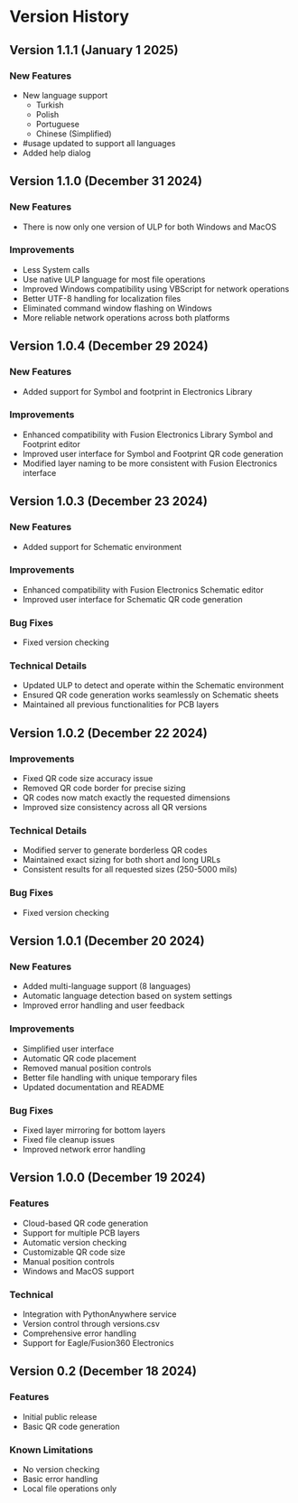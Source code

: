 # Version History

## Version 1.1.1 (January 1 2025)
### New Features
- New language support
    - Turkish
    - Polish
    - Portuguese
    - Chinese (Simplified)
- #usage updated to support all languages
- Added help dialog

## Version 1.1.0 (December 31 2024)
### New Features
- There is now only one version of ULP for both Windows and MacOS

### Improvements
- Less System calls
- Use native ULP language for most file operations
- Improved Windows compatibility using VBScript for network operations
- Better UTF-8 handling for localization files
- Eliminated command window flashing on Windows
- More reliable network operations across both platforms

## Version 1.0.4 (December 29 2024)
### New Features
- Added support for Symbol and footprint in Electronics Library

### Improvements
- Enhanced compatibility with Fusion Electronics Library Symbol and Footprint editor
- Improved user interface for Symbol and Footprint QR code generation
- Modified layer naming to be more consistent with Fusion Electronics interface

## Version 1.0.3 (December 23 2024)
### New Features
- Added support for Schematic environment

### Improvements
- Enhanced compatibility with Fusion Electronics Schematic editor
- Improved user interface for Schematic QR code generation

### Bug Fixes
- Fixed version checking

### Technical Details
- Updated ULP to detect and operate within the Schematic environment
- Ensured QR code generation works seamlessly on Schematic sheets
- Maintained all previous functionalities for PCB layers

## Version 1.0.2 (December 22 2024)
### Improvements
- Fixed QR code size accuracy issue
- Removed QR code border for precise sizing
- QR codes now match exactly the requested dimensions
- Improved size consistency across all QR versions

### Technical Details
- Modified server to generate borderless QR codes
- Maintained exact sizing for both short and long URLs
- Consistent results for all requested sizes (250-5000 mils)

### Bug Fixes
- Fixed version checking

## Version 1.0.1 (December 20 2024)
### New Features
- Added multi-language support (8 languages)
- Automatic language detection based on system settings
- Improved error handling and user feedback

### Improvements
- Simplified user interface
- Automatic QR code placement
- Removed manual position controls
- Better file handling with unique temporary files
- Updated documentation and README

### Bug Fixes
- Fixed layer mirroring for bottom layers
- Fixed file cleanup issues
- Improved network error handling

## Version 1.0.0 (December 19 2024)
### Features
- Cloud-based QR code generation
- Support for multiple PCB layers
- Automatic version checking
- Customizable QR code size
- Manual position controls
- Windows and MacOS support

### Technical
- Integration with PythonAnywhere service
- Version control through versions.csv
- Comprehensive error handling
- Support for Eagle/Fusion360 Electronics

## Version 0.2 (December 18 2024)
### Features
- Initial public release
- Basic QR code generation

### Known Limitations
- No version checking
- Basic error handling
- Local file operations only 